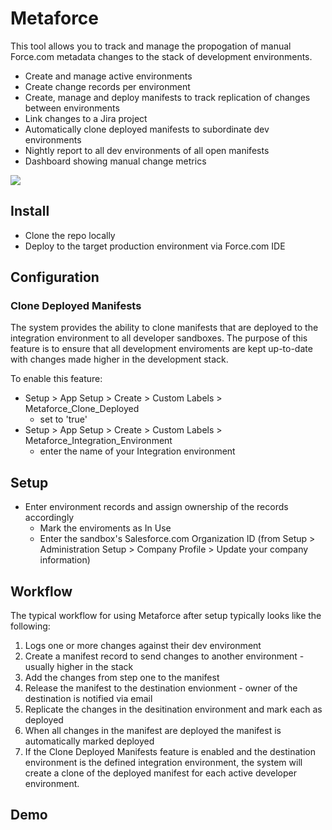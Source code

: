 Metaforce
=========

This tool allows you to track and manage the propogation of manual Force.com metadata changes to the stack of development environments.

 * Create and manage active environments
 * Create change records per environment
 * Create, manage and deploy manifests to track replication of changes between environments
 * Link changes to a Jira project
 * Automatically clone deployed manifests to subordinate dev environments
 * Nightly report to all dev environments of all open manifests
 * Dashboard showing manual change metrics

<img src="https://dl.dropboxusercontent.com/u/1227854/Shared%20Files/metaforce-changes.png"/>

Install
-------

 * Clone the repo locally
 * Deploy to the target production environment via Force.com IDE

Configuration
-------------

### Clone Deployed Manifests

The system provides the ability to clone manifests that are deployed to the integration environment to all developer sandboxes. The purpose of this feature is to ensure that all development enviroments are kept up-to-date with changes made higher in the development stack.

To enable this feature:

 * Setup > App Setup > Create > Custom Labels > Metaforce_Clone_Deployed
 	* set to 'true'
 * Setup > App Setup > Create > Custom Labels > Metaforce_Integration_Environment
 	* enter the name of your Integration environment

Setup
-----

 * Enter environment records and assign ownership of the records accordingly
 	* Mark the enviroments as In Use
 	* Enter the sandbox's Salesforce.com Organization ID (from Setup > Administration Setup > Company Profile > Update your company information)

Workflow
--------

The typical workflow for using Metaforce after setup typically looks like the following:

1. Logs one or more changes against their dev environment
2. Create a manifest record to send changes to another environment - usually higher in the stack
3. Add the changes from step one to the manifest
4. Release the manifest to the destination envionment - owner of the destination is notified via email
5. Replicate the changes in the desitination environment and mark each as deployed
6. When all changes in the manifest are deployed the manifest is automatically marked deployed
7. If the Clone Deployed Manifests feature is enabled and the destination environment is the defined integration environment, the system will create a clone of the deployed manifest for each active developer environment.

Demo
----

<object width="640" height="480"><param name="movie" value="http://www.youtube.com/v/X_yqusfyYBo?version=3&amp;hl=en_US"></param><param name="allowFullScreen" value="true"></param><param name="allowscriptaccess" value="always"></param><embed src="http://www.youtube.com/v/X_yqusfyYBo?version=3&amp;hl=en_US" type="application/x-shockwave-flash" width="640" height="480" allowscriptaccess="always" allowfullscreen="true"></embed></object>